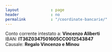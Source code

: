 ```yaml
---
layout              : page
header              : no
permalink           : "/coordinate-bancarie/"
---
```


Conto corrente intestato a: <strong>Vincenzo Aliberti</strong> <br>
IBAN: <strong>IT36Z0347501605CC0012543847</strong> <br>
Causale: <strong>Regalo Vincenzo e Minou</strong>    